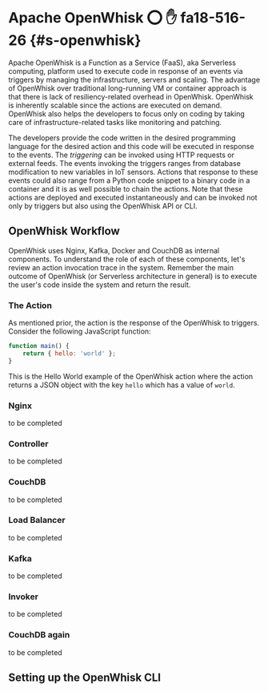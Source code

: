 # Apache OpenWhisk :o: :hand: fa18-516-26 {#s-openwhisk}

Apache OpenWhisk is a Function as a Service (FaaS), aka Serverless computing, platform used to execute code in response of an events via triggers by managing the infrastructure, servers and scaling. The advantage of OpenWhisk over traditional long-running VM or container approach is that there is lack of resiliency-related overhead in OpenWhisk. OpenWhisk is inherently scalable since the actions are executed on demand. OpenWhisk also helps the developers to focus only on coding by taking care of infrastructure-related tasks like monitoring and patching.

The developers provide the code written in the desired programming language for the desired action and this code will be executed in response to the events. The *triggering* can be invoked using HTTP requests or external feeds. The events invoking the triggers ranges from database modification to new variables in IoT sensors. Actions that response to these events could also range from a Python code snippet to a binary code in a container and it is as well possible to chain the actions. Note that these actions are deployed and executed instantaneously and can be invoked not only by triggers but also using the OpenWhisk API or CLI.

## OpenWhisk Workflow

OpenWhisk uses Nginx, Kafka, Docker and CouchDB as internal components. To understand the role of each of these components, let's review an action invocation trace in the system. Remember the main outcome of OpenWhisk (or Serverless architecture in general) is to execute the user's code inside the system and return the result.

### The Action
As mentioned prior, the action is the response of the OpenWhisk to triggers. Consider the following JavaScript function: 
``` Javascript 
function main() {
    return { hello: 'world' };
}
```
This is the Hello World example of the OpenWhisk action where the action returns a JSON object with the key `hello` which has a value of `world`.  
### Nginx
to be completed
### Controller
to be completed
### CouchDB
to be completed
### Load Balancer
to be completed
### Kafka
to be completed
### Invoker
to be completed
### CouchDB again
to be completed

## Setting up the OpenWhisk CLI

